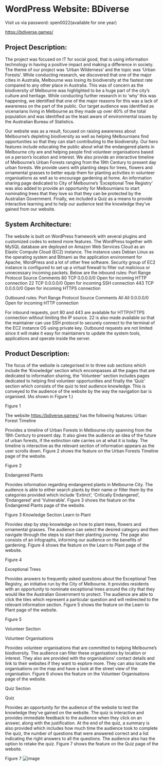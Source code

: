 # WordPress Website: BDiverse
Visit us via password: spen0022(available for one year)

https://bdiverse.games/

## Project Description:

The project was focused on IT for social good, that is using information technology in having a positive impact and making a difference in society. The theme of our project was ‘Urban Wilderness’ and the topic was ‘Urban Forests’. While conducting research, we discovered that one of the major cities in Australia, Melbourne was losing its biodiversity at the fastest rate compared to any other place in Australia. This was of concern as the biodiversity of Melbourne was highlighted to be a huge part of the city’s culture and heritage. While conducting further research in to ‘why’ this was happening, we identified that one of the major reasons for this was a lack of awareness on the part of the public. Our target audience was identified as vicenarians living in Melbourne as they made up over 40% of the total population and was identified as the least aware of environmental issues by the Australian Bureau of Statistics. 

Our website was as a result, focused on raising awareness about Melbourne’s depleting biodiversity as well as helping Melbournians find opportunities so that they can start contributing to the biodiversity. Our hero features include educating the public about what the endangered plants in Melbourne city are and helping people find volunteer organisations based on a person’s location and interest. We also provide an interactive timeline of Melbourne’s Urban Forests ranging from the 19th Century to present day urban forests. We provide users with planting steps for trees, flowers and ornamental grasses to better equip them for planting activities in volunteer organisations as well as to encourage gardening at home. An information sharing page dedicated to City of Melbourne’s ‘Exceptional Tree Registry’ was also added to provide an opportunity for Melbournians to start nominating trees that they love so that they can be protected by the Australian Government. Finally, we included a Quiz as a means to provide interactive learning and to help our audience test the knowledge they’ve gained from our website.

## System Architecture:

The website is built on WordPress framework with several plugins and customized codes to extend more features. The WordPress together with MySQL database are deployed on Amazon Web Services Cloud as an Elastic Compute Cloud (EC2) instance. The instance uses Debian Linux as the operating system and Bitnami as the application environment for Apache, WordPress and a lot of other free software. Security group of EC2 instance is configured to set up a virtual firewall to filter out malicious or unnecessary incoming packets. 
Below are the inbound rules:
Port Range	Protocol	Source	Comments
80	TCP	0.0.0.0/0	Open for incoming HTTP connection
22	TCP	0.0.0.0/0	Open for incoming SSH connection
443	TCP	0.0.0.0/0	Open for incoming HTTPS connection

Outbound rules:
Port Range	Protocol	Source	Comments
All	All	0.0.0.0/0	Open for incoming HTTP connection

For inbound requests, port 80 and 443 are available for HTTP/HTTPS connection without limiting the IP source. 22 is also made available so that the maintainer can use SSH protocol to securely connect to the terminal of the EC2 instance OS using private key.
Outbound requests are not limited since it will make it easy for maintainers to update the system tools, applications and operate inside the server.


## Product Description:

The focus of the website is categorised in to three sub sections which include the ‘Knowledge’ section which encompasses all the pages that are dedicated to information sharing, the ‘Volunteer’ section includes pages dedicated to helping find volunteer opportunities and finally the ‘Quiz’ section which consists of the quiz to test audience knowledge. This is conveyed to the audience of the website by the way the navigation bar is organised. (As shown in Figure 1.)

 
Figure 1

The website https://bdiverse.games/ has the following features:
Urban Forest Timeline

Provides a timeline of Urban Forests in Melbourne city spanning from the 19th Century to present day. It also gives the audience an idea of the future of urban forests, if the extinction rate carries on at what it is today. The timeline is interactive as the relevant section of information appears as the user scrolls down. Figure 2 shows the feature on the Urban Forests Timeline page of the website. 

 
Figure 2

Endangered Plants

Provides information regarding endangered plants in Melbourne City. The audience is able to either search plants by their name or filter them by the categories provided which include ‘Extinct’, ‘Critically Endangered’, ‘Endangered’ and ‘Vulnerable’. Figure 3 shows the feature on the Endangered Plants page of the website.

 
Figure 3
Knowledge Section
Learn to Plant

Provides step by step knowledge on how to plant trees, flowers and ornamental grasses. The audience can select the desired category and then navigate through the steps to start their planting journey. The page also consists of an infographs, informing our audience on the benefits of gardening. Figure 4 shows the feature on the Learn to Plant page of the website.


 

Figure 4

Exceptional Trees

Provides answers to frequently asked questions about the Exceptional Tree Registry, an initiative run by the City of Melbourne. It provides residents with an opportunity to nominate exceptional trees around the city that they would like the Australian Government to protect. The audience are able to click the tiles which represent a particular question and will redirected to the relevant information section. Figure 5 shows the feature on the Learn to Plant page of the website.

 
Figure 5



Volunteer Section

Volunteer Organisations

Provides volunteer organisations that are committed to helping Melbourne’s biodiversity. The audience can filter these organisations by location or interest. They also are provided with the organisations’ contact details and link to their websites if they want to explore more. They can also locate the organisations on the map and have a look at the street view of the organisation. Figure 6 shows the feature on the Volunteer Organisations page of the website.

 
Quiz Section

Quiz 

Provides an opportunity for the audience of the website to test the knowledge they’ve gained on the website. The quiz is interactive and provides immediate feedback to the audience when they click on an answer, along with the justification. At the end of the quiz, a summary is also provided which includes how much time the audience took to complete the quiz, the number of questions that were answered correct and a list indicating the right answers to all the questions. The audience also has the option to retake the quiz. Figure 7 shows the feature on the Quiz page of the website.

 
Figure 7
![image](https://user-images.githubusercontent.com/48232605/121378628-b6867d80-c986-11eb-9a86-8baf95ffaed6.png)




